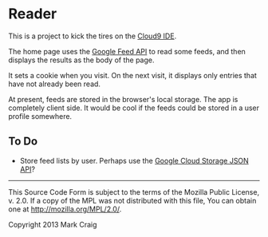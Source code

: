 # Reader

This is a project to kick the tires on the [Cloud9 IDE](https://c9.io/).

The home page uses the [Google Feed API](https://developers.google.com/feed/v1/)
to read some feeds, and then displays the results as the body of the page.

It sets a cookie when you visit. On the next visit, it displays
only entries that have not already been read.

At present, feeds are stored in the browser's local storage. The app is
completely client side. It would be cool if the feeds could be stored
in a user profile somewhere.

## To Do
*   Store feed lists by user. Perhaps use the
    [Google Cloud Storage JSON API](https://developers.google.com/storage/docs/json_api/v1/)?

* * *
This Source Code Form is subject to the terms of the Mozilla Public
License, v. 2.0. If a copy of the MPL was not distributed with this
file, You can obtain one at http://mozilla.org/MPL/2.0/.

Copyright 2013 Mark Craig
